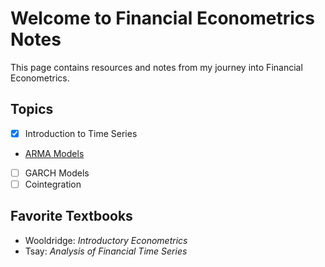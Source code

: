 # Welcome to Financial Econometrics Notes
This page contains resources and notes from my journey into Financial Econometrics.

## Topics

- [x] Introduction to Time Series
- [ARMA Models](arma.md)
- [ ] GARCH Models
- [ ] Cointegration

## Favorite Textbooks

- Wooldridge: *Introductory Econometrics*
- Tsay: *Analysis of Financial Time Series*

